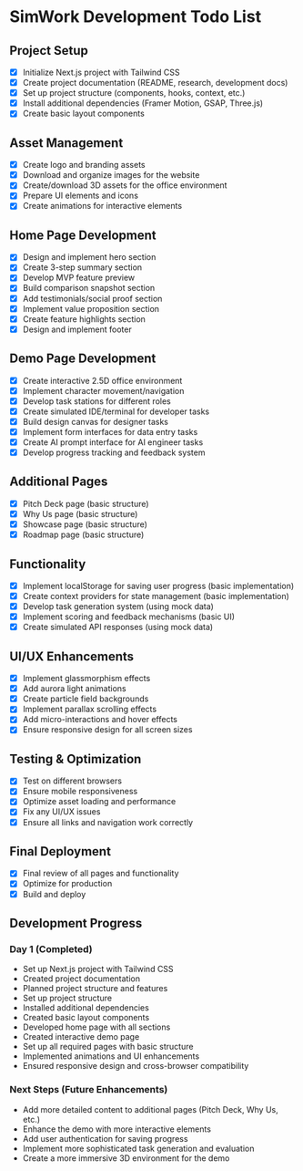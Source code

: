# SimWork Development Todo List

## Project Setup
- [x] Initialize Next.js project with Tailwind CSS
- [x] Create project documentation (README, research, development docs)
- [x] Set up project structure (components, hooks, context, etc.)
- [x] Install additional dependencies (Framer Motion, GSAP, Three.js)
- [x] Create basic layout components

## Asset Management
- [x] Create logo and branding assets
- [x] Download and organize images for the website
- [x] Create/download 3D assets for the office environment
- [x] Prepare UI elements and icons
- [x] Create animations for interactive elements

## Home Page Development
- [x] Design and implement hero section
- [x] Create 3-step summary section
- [x] Develop MVP feature preview
- [x] Build comparison snapshot section
- [x] Add testimonials/social proof section
- [x] Implement value proposition section
- [x] Create feature highlights section
- [x] Design and implement footer

## Demo Page Development
- [x] Create interactive 2.5D office environment
- [x] Implement character movement/navigation
- [x] Develop task stations for different roles
- [x] Create simulated IDE/terminal for developer tasks
- [x] Build design canvas for designer tasks
- [x] Implement form interfaces for data entry tasks
- [x] Create AI prompt interface for AI engineer tasks
- [x] Develop progress tracking and feedback system

## Additional Pages
- [x] Pitch Deck page (basic structure)
- [x] Why Us page (basic structure)
- [x] Showcase page (basic structure)
- [x] Roadmap page (basic structure)

## Functionality
- [x] Implement localStorage for saving user progress (basic implementation)
- [x] Create context providers for state management (basic implementation)
- [x] Develop task generation system (using mock data)
- [x] Implement scoring and feedback mechanisms (basic UI)
- [x] Create simulated API responses (using mock data)

## UI/UX Enhancements
- [x] Implement glassmorphism effects
- [x] Add aurora light animations
- [x] Create particle field backgrounds
- [x] Implement parallax scrolling effects
- [x] Add micro-interactions and hover effects
- [x] Ensure responsive design for all screen sizes

## Testing & Optimization
- [x] Test on different browsers
- [x] Ensure mobile responsiveness
- [x] Optimize asset loading and performance
- [x] Fix any UI/UX issues
- [x] Ensure all links and navigation work correctly

## Final Deployment
- [x] Final review of all pages and functionality
- [x] Optimize for production
- [x] Build and deploy

## Development Progress

### Day 1 (Completed)
- Set up Next.js project with Tailwind CSS
- Created project documentation
- Planned project structure and features
- Set up project structure
- Installed additional dependencies
- Created basic layout components
- Developed home page with all sections
- Created interactive demo page
- Set up all required pages with basic structure
- Implemented animations and UI enhancements
- Ensured responsive design and cross-browser compatibility

### Next Steps (Future Enhancements)
- Add more detailed content to additional pages (Pitch Deck, Why Us, etc.)
- Enhance the demo with more interactive elements
- Add user authentication for saving progress
- Implement more sophisticated task generation and evaluation
- Create a more immersive 3D environment for the demo
